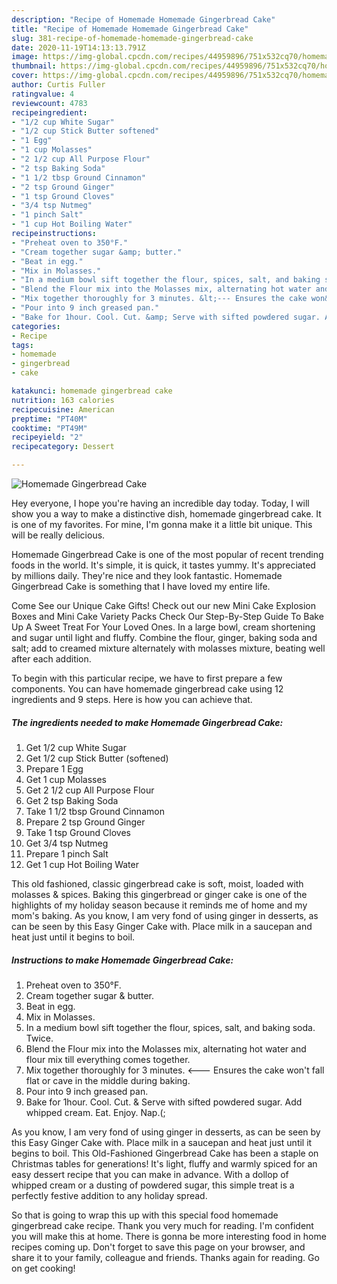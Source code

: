 ```yaml
---
description: "Recipe of Homemade Homemade Gingerbread Cake"
title: "Recipe of Homemade Homemade Gingerbread Cake"
slug: 381-recipe-of-homemade-homemade-gingerbread-cake
date: 2020-11-19T14:13:13.791Z
image: https://img-global.cpcdn.com/recipes/44959896/751x532cq70/homemade-gingerbread-cake-recipe-main-photo.jpg
thumbnail: https://img-global.cpcdn.com/recipes/44959896/751x532cq70/homemade-gingerbread-cake-recipe-main-photo.jpg
cover: https://img-global.cpcdn.com/recipes/44959896/751x532cq70/homemade-gingerbread-cake-recipe-main-photo.jpg
author: Curtis Fuller
ratingvalue: 4
reviewcount: 4783
recipeingredient:
- "1/2 cup White Sugar"
- "1/2 cup Stick Butter softened"
- "1 Egg"
- "1 cup Molasses"
- "2 1/2 cup All Purpose Flour"
- "2 tsp Baking Soda"
- "1 1/2 tbsp Ground Cinnamon"
- "2 tsp Ground Ginger"
- "1 tsp Ground Cloves"
- "3/4 tsp Nutmeg"
- "1 pinch Salt"
- "1 cup Hot Boiling Water"
recipeinstructions:
- "Preheat oven to 350°F."
- "Cream together sugar &amp; butter."
- "Beat in egg."
- "Mix in Molasses."
- "In a medium bowl sift together the flour, spices, salt, and baking soda. Twice."
- "Blend the Flour mix into the Molasses mix, alternating hot water and flour mix till everything comes together."
- "Mix together thoroughly for 3 minutes. &lt;--- Ensures the cake won&#39;t fall flat or cave in the middle during baking."
- "Pour into 9 inch greased pan."
- "Bake for 1hour. Cool. Cut. &amp; Serve with sifted powdered sugar. Add whipped cream. Eat. Enjoy. Nap.(;"
categories:
- Recipe
tags:
- homemade
- gingerbread
- cake

katakunci: homemade gingerbread cake 
nutrition: 163 calories
recipecuisine: American
preptime: "PT40M"
cooktime: "PT49M"
recipeyield: "2"
recipecategory: Dessert

---
```



![Homemade Gingerbread Cake](https://img-global.cpcdn.com/recipes/44959896/751x532cq70/homemade-gingerbread-cake-recipe-main-photo.jpg)

Hey everyone, I hope you're having an incredible day today. Today, I will show you a way to make a distinctive dish, homemade gingerbread cake. It is one of my favorites. For mine, I'm gonna make it a little bit unique. This will be really delicious.

Homemade Gingerbread Cake is one of the most popular of recent trending foods in the world. It's simple, it is quick, it tastes yummy. It's appreciated by millions daily. They're nice and they look fantastic. Homemade Gingerbread Cake is something that I have loved my entire life.

Come See our Unique Cake Gifts! Check out our new Mini Cake Explosion Boxes and Mini Cake Variety Packs Check Our Step-By-Step Guide To Bake Up A Sweet Treat For Your Loved Ones. In a large bowl, cream shortening and sugar until light and fluffy. Combine the flour, ginger, baking soda and salt; add to creamed mixture alternately with molasses mixture, beating well after each addition.


To begin with this particular recipe, we have to first prepare a few components. You can have homemade gingerbread cake using 12 ingredients and 9 steps. Here is how you can achieve that.

<!--inarticleads1-->

##### The ingredients needed to make Homemade Gingerbread Cake:

1. Get 1/2 cup White Sugar
1. Get 1/2 cup Stick Butter (softened)
1. Prepare 1 Egg
1. Get 1 cup Molasses
1. Get 2 1/2 cup All Purpose Flour
1. Get 2 tsp Baking Soda
1. Take 1 1/2 tbsp Ground Cinnamon
1. Prepare 2 tsp Ground Ginger
1. Take 1 tsp Ground Cloves
1. Get 3/4 tsp Nutmeg
1. Prepare 1 pinch Salt
1. Get 1 cup Hot Boiling Water


This old fashioned, classic gingerbread cake is soft, moist, loaded with molasses &amp; spices. Baking this gingerbread or ginger cake is one of the highlights of my holiday season because it reminds me of home and my mom&#39;s baking. As you know, I am very fond of using ginger in desserts, as can be seen by this Easy Ginger Cake with. Place milk in a saucepan and heat just until it begins to boil. 

<!--inarticleads2-->

##### Instructions to make Homemade Gingerbread Cake:

1. Preheat oven to 350°F.
1. Cream together sugar &amp; butter.
1. Beat in egg.
1. Mix in Molasses.
1. In a medium bowl sift together the flour, spices, salt, and baking soda. Twice.
1. Blend the Flour mix into the Molasses mix, alternating hot water and flour mix till everything comes together.
1. Mix together thoroughly for 3 minutes. &lt;--- Ensures the cake won&#39;t fall flat or cave in the middle during baking.
1. Pour into 9 inch greased pan.
1. Bake for 1hour. Cool. Cut. &amp; Serve with sifted powdered sugar. Add whipped cream. Eat. Enjoy. Nap.(;


As you know, I am very fond of using ginger in desserts, as can be seen by this Easy Ginger Cake with. Place milk in a saucepan and heat just until it begins to boil. This Old-Fashioned Gingerbread Cake has been a staple on Christmas tables for generations! It&#39;s light, fluffy and warmly spiced for an easy dessert recipe that you can make in advance. With a dollop of whipped cream or a dusting of powdered sugar, this simple treat is a perfectly festive addition to any holiday spread. 

So that is going to wrap this up with this special food homemade gingerbread cake recipe. Thank you very much for reading. I'm confident you will make this at home. There is gonna be more interesting food in home recipes coming up. Don't forget to save this page on your browser, and share it to your family, colleague and friends. Thanks again for reading. Go on get cooking!
